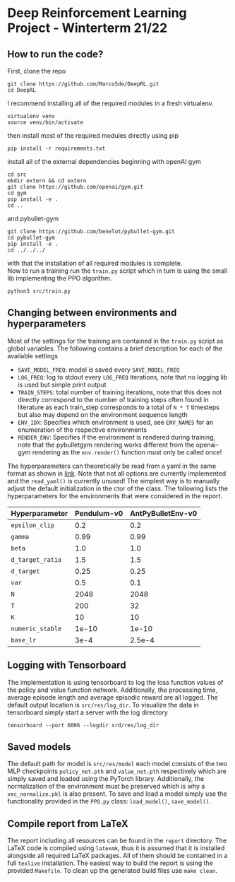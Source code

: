 # Deep Reinforcement Learning Project - Winterterm 21/22

## How to run the code?
First, clone the repo
```
git clone https://github.com/Marco5de/DeepRL.git
cd DeepRL
```
I recommend installing all of the required modules in a fresh virtualenv.
```
virtualenv venv
source venv/bin/activate
```
then install most of the required modules directly using pip
```
pip install -r requirements.txt
```
install all of the external dependencies beginning with openAI gym
```
cd src
mkdir extern && cd extern
git clone https://github.com/openai/gym.git
cd gym
pip install -e .
cd ..
```
and pybullet-gym
```
git clone https://github.com/benelot/pybullet-gym.git
cd pybullet-gym
pip install -e .
cd ../../../
```
with that the installation of all required modules is complete.  
Now to run a training run the `train.py` script which in turn is using the small lib implementing the PPO algorithm.
```
python3 src/train.py
```

## Changing between environments and hyperparameters
Most of the settings for the training are contained in the `train.py` script as global variables.
The following contains a brief description for each of the available settings
* `SAVE_MODEL_FREQ`: model is saved every `SAVE_MODEL_FREQ`
* `LOG_FREQ`: log to stdout every `LOG_FREQ` iterations, note that no logging lib is used but simple print output
* `TRAIN_STEPS`: total number of training iterations, note that this does not directly correspond to the number of training steps
often found in literature as each train_step corresponds to a total of `N * T` timesteps but also may depend on the environment sequence length 
* `ENV_IDX`: Specifies which environment is used, see `ENV_NAMES` for an enumeration of the respective environments 
* `RENDER_ENV`: Specifies if the environment is rendered during training, note that the pybulletgym rendering works different from 
the openai-gym rendering as the `env.render()` function must only be called once!
  
The hyperparameters can theoretically be read from a yaml in the same format as shown in [link](https://github.com/araffin/rl-baselines-zoo/blob/master/hyperparams/ppo2.yml).
Note that not all options are currently implemented and the `read_yaml()` is currently unused!
The simplest way is to manually adjust the default initialization in the ctor of the class.
The following lists the hyperparameters for the environments that were considered in the report.

| Hyperparameter   | Pendulum-v0             | AntPyBulletEnv-v0    
|---------|----------------------|--------------|
| `epsilon_clip` |  0.2      |    0.2 |
| `gamma` | 0.99 | 0.99 |
| `beta` | 1.0 | 1.0 |
| `d_target_ratio` | 1.5 | 1.5 |
| `d_target` | 0.25 | 0.25 |
| `var` | 0.5 |  0.1|
| `N` | 2048 | 2048 |
| `T` | 200 | 32 |
| `K` | 10 | 10 |
| `numeric_stable` | 1e-10 | 1e-10|
| `base_lr` | 3e-4 | 2.5e-4|

## Logging with Tensorboard
The implementation is using tensorboard to log the loss function values of the policy and value function network.
Additionally, the processing time, average episode length and average episodic reward are all logged.
The default output location is `src/res/log_dir`.
To visualize the data in tensorboard simply start a server with the log directory
```
tensorboard --port 6006 --logdir srd/res/log_dir
```

## Saved models
The default path for model is `src/res/model` each model consists of the two MLP checkpoints `policy_net.pth` and `value_net.pth`
respectively which are simply saved and loaded using the PyTorch library.
Additionally, the normalization of the environment must be preserved which is why a `vec_normalize.pkl` is also present.
To save and load a model simply use the functionality provided in the `PPO.py` class: `load_model()`, `save_model()`.

## Compile report from LaTeX
The report including all resources can be found in the `report` directory.
The LaTeX code is compiled using `latexmk`, thus it is assumed that it is installed alongside all required LaTeX packages.
All of them should be contained in a full `texlive` installation.
The easiest way to build the report is using the provided `Makefile`.
To clean up the generated build files use `make clean`.
